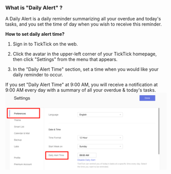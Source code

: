 ### What is "Daily Alert" ?

A Daily Alert is a daily reminder summarizing all your overdue and today's tasks, and you set the time of day when you wish to receive this reminder.

**How to set daily alert time?**

1. Sign in to TickTick on the web.

2. Click the avatar in the upper-left corner of your TickTick homepage, then click "Settings" from the menu that appears.

3. In the "Daily Alert Time" section, set a time when you would like your daily reminder to occur.

If you set "Daily Alert Time" at 9:00 AM, you will receive a notification at 9:00 AM every day with a summary of all your overdue & today's tasks. ![](../../images/ticktick-web-version/preference-settings/Screen%20Shot%202018-05-25%20at%202.40.29%20PM.png)

